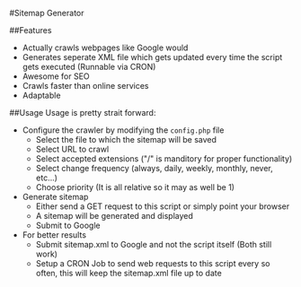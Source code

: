 #Sitemap Generator

##Features
 - Actually crawls webpages like Google would
 - Generates seperate XML file which gets updated every time the script gets executed (Runnable via CRON)
 - Awesome for SEO
 - Crawls faster than online services
 - Adaptable
 
##Usage
Usage is pretty strait forward:
 - Configure the crawler by modifying the `config.php` file
    - Select the file to which the sitemap will be saved
    - Select URL to crawl
    - Select accepted extensions ("/" is manditory for proper functionality)
    - Select change frequency (always, daily, weekly, monthly, never, etc...)
    - Choose priority (It is all relative so it may as well be 1)
 - Generate sitemap
    - Either send a GET request to this script or simply point your browser
    - A sitemap will be generated and displayed
    - Submit to Google
 - For better results
    - Submit sitemap.xml to Google and not the script itself (Both still work)
    - Setup a CRON Job to send web requests to this script every so often, this will keep the sitemap.xml file up to date